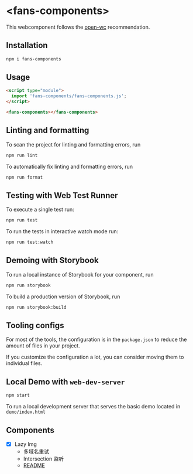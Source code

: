 # \<fans-components>

This webcomponent follows the [open-wc](https://github.com/open-wc/open-wc) recommendation.

## Installation

```bash
npm i fans-components
```

## Usage

```html
<script type="module">
  import 'fans-components/fans-components.js';
</script>

<fans-components></fans-components>
```

## Linting and formatting

To scan the project for linting and formatting errors, run

```bash
npm run lint
```

To automatically fix linting and formatting errors, run

```bash
npm run format
```

## Testing with Web Test Runner

To execute a single test run:

```bash
npm run test
```

To run the tests in interactive watch mode run:

```bash
npm run test:watch
```

## Demoing with Storybook

To run a local instance of Storybook for your component, run

```bash
npm run storybook
```

To build a production version of Storybook, run

```bash
npm run storybook:build
```


## Tooling configs

For most of the tools, the configuration is in the `package.json` to reduce the amount of files in your project.

If you customize the configuration a lot, you can consider moving them to individual files.

## Local Demo with `web-dev-server`

```bash
npm start
```

To run a local development server that serves the basic demo located in `demo/index.html`

## Components

+ [x] Lazy Img
  + 多域名重试
  + Intersection 监听
  + [README](./src/components/LazyImg/README.md)
